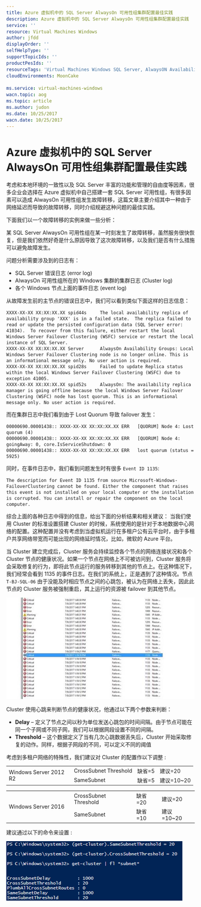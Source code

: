 ```yaml
---
title: Azure 虚拟机中的 SQL Server AlwaysOn 可用性组集群配置最佳实践
description: Azure 虚拟机中的 SQL Server AlwaysOn 可用性组集群配置最佳实践
service: ''
resource: Virtual Machines Windows
author: jfdd
displayOrder: ''
selfHelpType: ''
supportTopicIds: ''
productPesIds: ''
resourceTags: 'Virtual Machines Windows SQL Server, AlwaysON Availability Groups'
cloudEnvironments: MoonCake

ms.service: virtual-machines-windows
wacn.topic: aog
ms.topic: article
ms.author: judon
ms.date: 10/25/2017
wacn.date: 10/25/2017
---
```


# Azure 虚拟机中的 SQL Server AlwaysOn 可用性组集群配置最佳实践

考虑和本地环境的一致性以及 SQL Server 丰富的功能和管理的自由度等因素，很多企业会选择在 Azure 虚拟机中自己搭建一套 SQL Server 可用性组，有很多因素可以造成 AlwaysOn 可用性组发生故障转移，这篇文章主要介绍其中一种由于网络延迟而导致的故障转移，同时介绍规避这种问题的最佳实践。

下面我们以一个故障转移的实例来做一些分析：

某 SQL Server AlwaysOn 可用性组在某一时刻发生了故障转移，虽然服务很快恢复，但是我们依然好奇是什么原因导致了这次故障转移，以及我们是否有什么措施可以避免故障发生。

问题分析需要涉及到的日志有：

* SQL Server 错误日志 (error log)
* AlwaysOn 可用性组所在的 Windows 集群的集群日志 (Cluster log)
* 各个 Windows 节点上面的事件日志 (event log)

从故障发生前的主节点的错误日志中，我们可以看到类似下面这样的日志信息：

```
XXXX-XX-XX XX:XX:XX.XX spid44s     The local availability replica of availability group 'XXX' is in a failed state.  The replica failed to read or update the persisted configuration data (SQL Server error: 41034).  To recover from this failure, either restart the local Windows Server Failover Clustering (WSFC) service or restart the local instance of SQL Server.
XXXX-XX-XX XX:XX:XX.XX Server      AlwaysOn Availability Groups: Local Windows Server Failover Clustering node is no longer online. This is an informational message only. No user action is required.
XXXX-XX-XX XX:XX:XX.XX spid28s     Failed to update Replica status within the local Windows Server Failover Clustering (WSFC) due to exception 41005.
XXXX-XX-XX XX:XX:XX.XX spid52s     AlwaysOn: The availability replica manager is going offline because the local Windows Server Failover Clustering (WSFC) node has lost quorum. This is an informational message only. No user action is required.
```

而在集群日志中我们看到由于 Lost Quorum 导致 failover 发生：

```
00000690.00001438:: XXXX-XX-XX XX:XX:XX.XX ERR   [QUORUM] Node 4: Lost quorum (4)
00000690.00001438:: XXXX-XX-XX XX:XX:XX.XX ERR   [QUORUM] Node 4: goingAway: 0, core.IsServiceShutdown: 0
00000690.00001438:: XXXX-XX-XX XX:XX:XX.XX ERR   lost quorum (status = 5925)
```

同时，在事件日志中，我们看到问题发生时有很多 `Event ID 1135`:

```
The description for Event ID 1135 from source Microsoft-Windows-FailoverClustering cannot be found. Either the component that raises this event is not installed on your local computer or the installation is corrupted. You can install or repair the component on the local computer.
```

综合上面的各种日志中得到的信息，给出下面的分析结果和相关建议：
当我们使用 Cluster 的标准设置搭建 Cluster 的时候，系统使用的是针对于本地数据中心网络的配置。这种配置并没有考虑到当虚拟机运行在多租户公有云平台时，由于多租户共享网络带宽而可能出现的网络延时情况，比如，微软的 Azure 平台。

当 Cluster 建立完成后，Cluster 服务会持续监控各个节点的网络连接状况和各个 Cluster 节点的健康状况。如果一个节点在网络上不可被访问到，Cluster 服务将会采取修复的行为，即将此节点运行的服务转移到其他的节点上。在这种情况下，我们经常会看到 1135 的事件日志。在我们的系统上，正是遇到了这种情况。节点 `T-BJ-SQL-06` 由于没能及时相应节点之间的心跳包，被认为在网络上丢失，因此此节点的 Cluster 服务被强制重启，其上运行的资源被 failover 到其他节点。

![01](media/aog-virtual-machines-windows-sql-alwayson-availability-groups/01.png)

Cluster 使用心跳来判断节点的健康状况，他通过以下两个参数来判断：

* **Delay** – 定义了节点之间以秒为单位发送心跳包的时间间隔。由于节点可能在同一个子网或不同子网，我们可以根据网段设置不同的间隔。
* **Threshold** – 这个数据定义了当有几次心跳数据丢失后，Cluster 开始采取修复的动作。同样，根据子网段的不同，可以定义不同的阈值

考虑到多租户网络的特殊性，我们建议对 Cluster 的配置作以下调整 :

<table>
    <tr>
        <td rowspan="2" width="160">Windows Server 2012 R2</td>
        <td>CrossSubnet Threshold</td>
        <td>缺省=5</td>
        <td>建议=20</td>
    </tr>
    <tr>
        <td>SameSubnet</td>
        <td>缺省=5</td>
        <td>建议=10~20</td>
    </tr>
</table>

<table>
    <tr>
        <td rowspan="2" width="160">Windows Server 2016</td>
        <td>CrossSubnet Threshold</td>
        <td>缺省=20</td>
        <td>建议=20</td>
    </tr>
    <tr>
        <td>SameSubnet</td>
        <td>缺省=10</td>
        <td>建议=10~20</td>
    </tr>
</table>

建议通过以下的命令来设置 :

![02](media/aog-virtual-machines-windows-sql-alwayson-availability-groups/02.png)